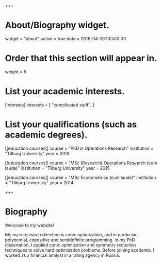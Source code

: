 +++
# About/Biography widget.
widget = "about"
active = true
date = 2016-04-20T00:00:00

# Order that this section will appear in.
weight = 5

# List your academic interests.
[interests]
  interests = [
    "complicated stuff",
  ]

# List your qualifications (such as academic degrees).

[[education.courses]]
  course = "PhD in Operations Research"
  institution = "Tilburg University"
  year = 2019
  
[[education.courses]]
  course = "MSc (Research) Operations Research (cum laude)"
  institution = "Tilburg University"
  year = 2015

[[education.courses]]
  course = "MSc Econometrics (cum laude)"
  institution = "Tilburg University"
  year = 2014
 
+++

# Biography
Welcome to my website!

My main research direction is conic optimization, and in particular, polynomial, copositive and semidefinite programming. In my PhD dissertation, I applied conic optimization and symmetry reduction techniques to solve hard optimization problems. Before joining academia, I worked as a financial analyst in a rating agency in Russia.
